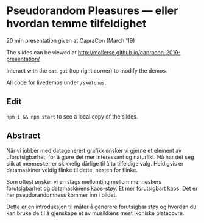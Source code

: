 # Pseudorandom Pleasures — eller hvordan temme tilfeldighet

20 min presentation given at CapraCon (March '19)

The slides can be viewed at http://mollerse.github.io/capracon-2019-presentation/

Interact with the `dat.gui` (top right corner) to modify the demos.

All code for livedemos under `/sketches`.

## Edit

`npm i && npm start` to see a local copy of the slides.

## Abstract

Når vi jobber med datagenerert grafikk ønsker vi gjerne et element av uforutsigbarhet, for å gjøre det mer interessant og naturlikt. Nå har det seg slik at mennesker er skikkelig dårlige til å ta tilfeldige valg. Heldigvis er datamaskiner veldig flinke til dette, nesten for flinke.

Som oftest ønsker vi en slags mellomting mellom menneskers forutsigbarhet og datamaskinens kaos-støy. Et mer forutsigbart kaos. Det er her pseudorandomness kommer inn i bildet.

Dette er en introduksjon til måter å generere forutsigbar støy og hvordan du kan bruke de til å gjenskape et av musikkens mest ikoniske platecovre.
